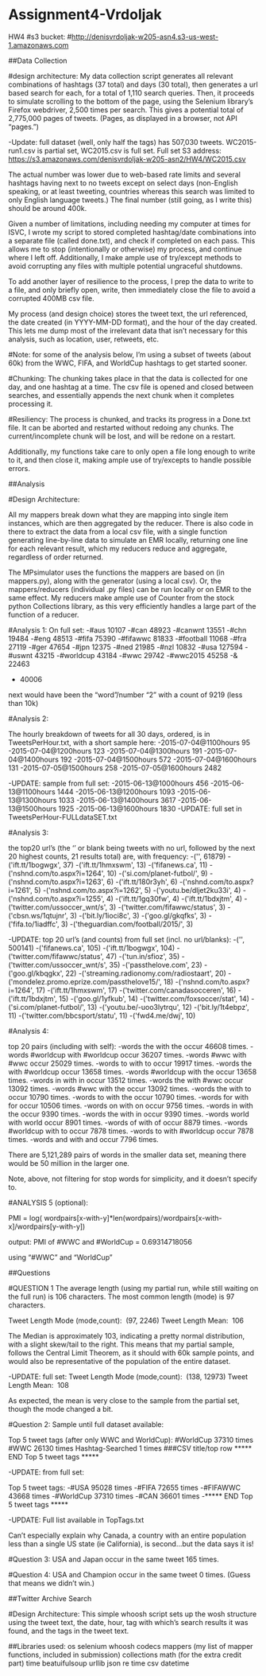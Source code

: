 # Assignment4-Vrdoljak
HW4
#s3 bucket: 
#http://denisvrdoljak-w205-asn4.s3-us-west-1.amazonaws.com

##Data Collection

#design architecture:
My data collection script generates all relevant combinations of hashtags (37 total) and days (30 total), then generates a url based search for each, for a total of 1,110 search queries. Then, it proceeds to simulate scrolling to the bottom of the page, using the Selenium library’s Firefox webdriver, 2,500 times per search. This gives a potential total of 2,775,000 pages of tweets. (Pages, as displayed in a browser, not API “pages.”)

-Update:
full dataset (well, only half the tags) has 507,030 tweets. WC2015-run1.csv is partial set, WC2015.csv is full set. Full set S3 address:
https://s3.amazonaws.com/denisvrdoljak-w205-asn2/HW4/WC2015.csv

The actual number was lower due to web-based rate limits and several hashtags having next to no tweets except on select days (non-English speaking, or at least tweeting, countries whereas this search was limited to only English language tweets.) The final number (still going, as I write this) should be around 400k.

Given a number of limitations, including needing my computer at times for ISVC, I wrote my script to stored completed hashtag/date combinations into a separate file (called done.txt), and check if completed on each pass. This allows me to stop (intentionally or otherwise) my process, and continue where I left off. Additionally, I make ample use of try/except methods to avoid corrupting any files with multiple potential ungraceful shutdowns.

To add another layer of resilience to the process, I prep the data to write to a file, and only briefly open, write, then immediately close the file to avoid a corrupted 400MB csv file. 

My process (and design choice) stores the tweet text, the url referenced, the date created (in YYYY-MM-DD format), and the hour of the day created. This lets me dump most of the irrelevant data that isn’t necessary for this analysis, such as location, user, retweets, etc.

#Note: 
for some of the analysis below, I’m using a subset of tweets (about 60k) from the WWC, FIFA, and WorldCup hashtags to get started sooner.

#Chunking:
The chunking takes place in that the data is collected for one day, and one hashtag at a time. The csv file is opened and closed between searches, and essentially appends the next chunk when it completes processing it.

#Resiliency:
The process is chunked, and tracks its progress in a Done.txt file. It can be aborted and restarted without redoing any chunks. The current/incomplete chunk will be lost, and will be redone on a restart.

Additionally, my functions take care to only open a file long enough to write to it, and then close it, making ample use of try/excepts to handle possible errors.


##Analysis

#Design Architecture:

All my mappers break down what they are mapping into single item instances, which are then aggregated by the reducer. There is also code in there to extract the data from a local csv file, with a single function generating line-by-line data to simulate an EMR locally, returning one line for each relevant result, which my reducers reduce and aggregate, regardless of order returned.

The MPsimulator uses the functions the mappers are based on (in mappers.py), along with the generator (using a local csv). Or, the mappers/reducers (individual .py files) can be run locally or on EMR to the same effect. My reducers make ample use of Counter from the stock python Collections library, as this very efficiently handles a large part of the function of a reducer.

#Analysis 1:
On full set:
-#aus 10107
-#can 48923
-#canwnt 13551
-#chn 19484
-#eng 48513
-#fifa 75390
-#fifawwc 81833
-#football 11068
-#fra 27119
-#ger 47654
-#jpn 12375
-#ned 21985
-#nzl 10832
-#usa 127594
-#uswnt 43215
-#worldcup 43184
-#wwc 29742
-#wwc2015 45258
-& 22463
- 40006

next would have been the “word”/number “2” with a count of 9219 (less than 10k)

#Analysis 2:

The hourly breakdown of tweets for all 30 days, ordered, is in TweetsPerHour.txt, with a short sample here:
-2015-07-04@1100hours 95
-2015-07-04@1200hours 123
-2015-07-04@1300hours 191
-2015-07-04@1400hours 192
-2015-07-04@1500hours 572
-2015-07-04@1600hours 131
-2015-07-05@1500hours 258
-2015-07-05@1600hours 2482

-UPDATE:
sample from full set:
-2015-06-13@1000hours 456
-2015-06-13@1100hours 1444
-2015-06-13@1200hours 1093
-2015-06-13@1300hours 1033
-2015-06-13@1400hours 3617
-2015-06-13@1500hours 1925
-2015-06-13@1600hours 1830
-UPDATE: full set in TweetsPerHour-FULLdataSET.txt


#Analysis 3:

the top20 url’s (the ‘’ or blank being tweets with no url, followed by the next 20 highest counts, 21 results total) are, with frequency:
-('', 61879)
-('ift.tt/1bogwgx', 37)
-('ift.tt/1hmxswm', 13)
-('fifanews.ca', 11)
-('nshnd.com/to.aspx?i=1264', 10)
-('si.com/planet-futbol/', 9)
-('nshnd.com/to.aspx?i=1263', 6)
-('ift.tt/180r3yh', 6)
-('nshnd.com/to.aspx?i=1261', 5)
-('nshnd.com/to.aspx?i=1262', 5)
-('youtu.be/dljet2ku33i', 4)
-('nshnd.com/to.aspx?i=1255', 4)
-('ift.tt/1gq30fw', 4)
-('ift.tt/1bdxjtm', 4)
-('twitter.com/ussoccer_wnt/s', 3)
-('twitter.com/fifawwc/status', 3)
-('cbsn.ws/1qtujnr', 3)
-('bit.ly/1ioci8c', 3)
-('goo.gl/gkqfks', 3)
-('fifa.to/1iadffc', 3)
-('theguardian.com/football/2015/', 3)


-UPDATE: top 20 url’s (and counts) from full set (incl. no url/blanks):
-('', 500141)
-('fifanews.ca', 105)
-('ift.tt/1bogwgx', 104)
-('twitter.com/fifawwc/status', 47)
-('tun.in/sfioz', 35)
-('twitter.com/ussoccer_wnt/s', 35)
-('passthelove.com', 23)
-('goo.gl/kbqgkx', 22)
-('streaming.radionomy.com/radiostaart', 20)
-('mondelez.promo.eprize.com/passthelove15/', 18)
-('nshnd.com/to.aspx?i=1264', 17)
-('ift.tt/1hmxswm', 17)
-('twitter.com/canadasocceren', 16)
-('ift.tt/1bdxjtm', 15)
-('goo.gl/1yfkub', 14)
-('twitter.com/foxsoccer/stat', 14)
-('si.com/planet-futbol/', 13)
-('youtu.be/-uoo3lytrqu', 12)
-('bit.ly/1t4ebpz', 11)
-('twitter.com/bbcsport/statu', 11)
-('fwd4.me/dwj', 10)

#Analysis 4:

top 20 pairs (including with self):
-words the with the occur 46608 times.
-words #worldcup with #worldcup occur 36207 times.
-words #wwc with #wwc occur 25029 times.
-words to with to occur 19917 times.
-words the with #worldcup occur 13658 times.
-words #worldcup with the occur 13658 times.
-words in with in occur 13512 times.
-words the with #wwc occur 13092 times.
-words #wwc with the occur 13092 times.
-words the with to occur 10790 times.
-words to with the occur 10790 times.
-words for with for occur 10506 times.
-words on with on occur 9756 times.
-words in with the occur 9390 times.
-words the with in occur 9390 times.
-words world with world occur 8901 times.
-words of with of occur 8879 times.
-words #worldcup with to occur 7878 times.
-words to with #worldcup occur 7878 times.
-words and with and occur 7796 times.

<Using smaller dataset> There are 5,121,289 pairs of words in the smaller data set, meaning there would be 50 million in the larger one.

Note, above, not filtering for stop words for simplicity, and it doesn’t specify to.

#ANALYSIS 5 (optional):

PMI = log( wordpairs[x-with-y]*len(wordpairs)/wordpairs[x-with-x]/wordpairs[y-with-y])

output:
PMI of #WWC and #WorldCup = 0.69314718056

using “#WWC” and “WorldCup”

##Questions

#QUESTION 1
The average length (using my partial run, while still waiting on the full run) is 106 characters. The most common length (mode) is 97 characters.

Tweet Length Mode (mode,count):  (97, 2246)
Tweet Length Mean:  106

The Median is approximately 103, indicating a pretty normal distribution, with a slight skew/tail to the right. This means that my partial sample, follows the Central Limit Theorem, as it should with 60k sample points, and would also be representative of the population of the entire dataset.

-UPDATE: full set:
Tweet Length Mode (mode,count):  (138, 12973)
Tweet Length Mean:  108

As expected, the mean is very close to the sample from the partial set, though the mode changed a bit.

#Question 2:
Sample until full dataset available:

Top 5 tweet tags (after only WWC and WorldCup):
#WorldCup 37310 times
#WWC 26130 times
Hashtag-Searched 1 times ###CSV title/top row
***** END Top 5 tweet tags *****

-UPDATE: from full set:

Top 5 tweet tags:
-#USA 95028 times
-#FIFA 72655 times
-#FIFAWWC 43668 times
-#WorldCup 37310 times
-#CAN 36601 times
-***** END Top 5 tweet tags *****

-UPDATE: Full list available in TopTags.txt

Can’t especially explain why Canada, a country with an entire population less than a single US state (ie California), is second…but the data says it is!

#Question 3:
USA and Japan occur in the same tweet 165 times.

#Question 4:
USA and Champion occur in the same tweet 0 times. (Guess that means we didn’t win.)



##Twitter Archive Search

#Design Architecture:
This simple whoosh script sets up the wosh structure using the tweet text, the date, hour, tag with which’s search results it was found, and the tags in the tweet text.

##Libraries used:
os
selenium
whoosh
codecs
mappers (my list of mapper functions, included in submission)
collections
math (for the extra credit part)
time
beatuifulsoup
urllib
json
re
time
csv
datetime


